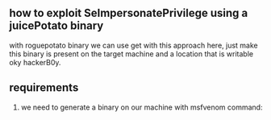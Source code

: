 ## how to exploit SeImpersonatePrivilege using a juicePotato binary

with roguepotato binary we can use get with this approach here, just make this binary is present on the target machine and a location that is writable oky hackerB0y.

## requirements 
1. we need to generate a binary on our machine with msfvenom
command: 
